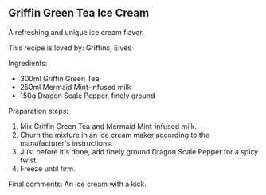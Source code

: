 ## Griffin Green Tea Ice Cream

A refreshing and unique ice cream flavor.

This recipe is loved by: Griffins, Elves

Ingredients:

* 300ml Griffin Green Tea
* 250ml Mermaid Mint-infused milk
* 150g Dragon Scale Pepper, finely ground

Preparation steps:

1. Mix Griffin Green Tea and Mermaid Mint-infused milk.
2. Churn the mixture in an ice cream maker according to the manufacturer's instructions.
3. Just before it's done, add finely ground Dragon Scale Pepper for a spicy twist.
4. Freeze until firm.

Final comments: An ice cream with a kick.


